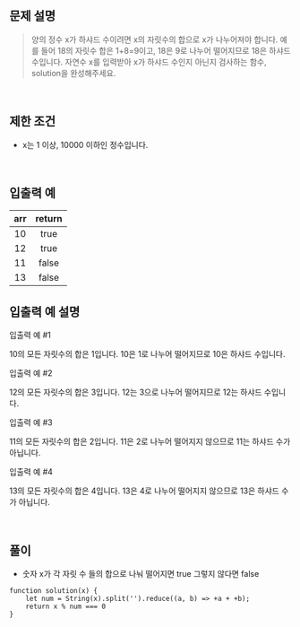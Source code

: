 ## 문제 설명

> 양의 정수 x가 하샤드 수이려면 x의 자릿수의 합으로 x가 나누어져야 합니다. 예를 들어 18의 자릿수 합은 1+8=9이고, 18은 9로 나누어 떨어지므로 18은 하샤드 수입니다. 자연수 x를 입력받아 x가 하샤드 수인지 아닌지 검사하는 함수, solution을 완성해주세요.

<br>

## 제한 조건

- x는 1 이상, 10000 이하인 정수입니다.

<br> 

## 입출력 예

|arr	|return|
|:---:|:------:|
|10	|true|
|12	|true|
|11	|false|
|13	|false|

## 입출력 예 설명

입출력 예 #1

10의 모든 자릿수의 합은 1입니다. 10은 1로 나누어 떨어지므로 10은 하샤드 수입니다.

입출력 예 #2

12의 모든 자릿수의 합은 3입니다. 12는 3으로 나누어 떨어지므로 12는 하샤드 수입니다.

입출력 예 #3

11의 모든 자릿수의 합은 2입니다. 11은 2로 나누어 떨어지지 않으므로 11는 하샤드 수가 아닙니다.

입출력 예 #4

13의 모든 자릿수의 합은 4입니다. 13은 4로 나누어 떨어지지 않으므로 13은 하샤드 수가 아닙니다.

<br>

## 풀이

- 숫자 x가 각 자릿 수 들의 합으로 나눠 떨어지면 true 그렇지 않다면 false

```
function solution(x) {
    let num = String(x).split('').reduce((a, b) => +a + +b);
    return x % num === 0
}
```